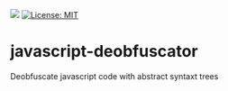 ![](https://github.com/lorenzoferre/javascript-deobfuscator/actions/workflows/node.js.yml/badge.svg)
[![License: MIT](https://img.shields.io/badge/License-MIT-yellow.svg)](https://opensource.org/licenses/MIT)
# javascript-deobfuscator
Deobfuscate javascript code with abstract syntaxt trees
